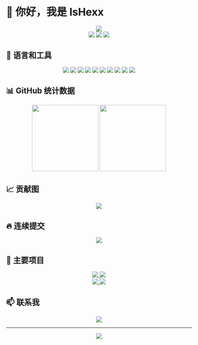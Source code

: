 # 👋 你好，我是 IsHexx

<div align="center">
  <img src="https://readme-typing-svg.demolab.com/?lines=欢迎来到我的GitHub主页;软件测试专家|自动化测试工程师;AI技术爱好者&font=Fira%20Code&center=true&width=440&height=45&color=f75c7e&vCenter=true&size=22">
</div>

<div align="center">
  <img src="https://img.shields.io/github/followers/IsHexx?label=关注者&style=social">
  <img src="https://img.shields.io/github/stars/IsHexx?label=获赞&style=social">
  <img src="https://komarev.com/ghpvc/?username=IsHexx&label=访问量&color=0e75b6&style=flat">
</div>

## 🧰 语言和工具

<div align="center">
  <img src="https://img.shields.io/badge/Python-3776AB?style=for-the-badge&logo=python&logoColor=white">
  <img src="https://img.shields.io/badge/Selenium-43B02A?style=for-the-badge&logo=selenium&logoColor=white">
  <img src="https://img.shields.io/badge/JavaScript-F7DF1E?style=for-the-badge&logo=javascript&logoColor=black">
  <img src="https://img.shields.io/badge/HTML5-E34F26?style=for-the-badge&logo=html5&logoColor=white">
  <img src="https://img.shields.io/badge/CSS3-1572B6?style=for-the-badge&logo=css3&logoColor=white">
  <img src="https://img.shields.io/badge/Django-092E20?style=for-the-badge&logo=django&logoColor=white">
  <img src="https://img.shields.io/badge/Vue.js-4FC08D?style=for-the-badge&logo=vue.js&logoColor=white">
  <img src="https://img.shields.io/badge/C++-00599C?style=for-the-badge&logo=c%2B%2B&logoColor=white">
  <img src="https://img.shields.io/badge/Oracle-F80000?style=for-the-badge&logo=oracle&logoColor=white">
  <img src="https://img.shields.io/badge/Linux-FCC624?style=for-the-badge&logo=linux&logoColor=black">
</div>

## 📊 GitHub 统计数据

<div align="center">
  <img height="180em" src="https://github-readme-stats-git-masterrstaa-rickstaa.vercel.app/api?username=IsHexx&show_icons=true&theme=radical&include_all_commits=true&count_private=true&hide_border=true"/>
  <img height="180em" src="https://github-readme-stats-git-masterrstaa-rickstaa.vercel.app/api/top-langs/?username=IsHexx&layout=compact&langs_count=7&theme=radical&hide_border=true"/>
</div>


## 📈 贡献图

<div align="center">
  <img src="https://github-readme-activity-graph.vercel.app/graph?username=IsHexx&theme=react-dark&hide_border=true">
</div>

## 🔥 连续提交

<div align="center">
  <img src="https://github-readme-streak-stats.herokuapp.com/?user=IsHexx&theme=black-ice&hide_border=true&stroke=0000&background=0D1117">
</div>

## 🎯 主要项目

<div align="center">
  <a href="https://github.com/IsHexx/WebUIAutoTest">
    <img src="https://github-readme-stats-git-masterrstaa-rickstaa.vercel.app/api/pin/?username=IsHexx&repo=WebUIAutoTest&theme=radical&hide_border=true">
  </a>
  <a href="https://github.com/IsHexx/TestNote">
    <img src="https://github-readme-stats-git-masterrstaa-rickstaa.vercel.app/api/pin/?username=IsHexx&repo=TestNote&theme=radical&hide_border=true">
  </a>
</div>

<div align="center">
  <a href="https://github.com/IsHexx/system-prompts-and-models-of-ai-tools-chinese">
    <img src="https://github-readme-stats-git-masterrstaa-rickstaa.vercel.app/api/pin/?username=IsHexx&repo=system-prompts-and-models-of-ai-tools-chinese&theme=radical&hide_border=true">
  </a>
  <a href="https://github.com/IsHexx/VerityX">
    <img src="https://github-readme-stats-git-masterrstaa-rickstaa.vercel.app/api/pin/?username=IsHexx&repo=VerityX&theme=radical&hide_border=true">
  </a>
</div>

## 📫 联系我

<div align="center">
  <a href="https://github.com/IsHexx"><img src="https://img.shields.io/badge/GitHub-100000?style=for-the-badge&logo=github&logoColor=white"></a>
  <!-- 可以添加其他社交媒体 -->
</div>

---

<div align="center">
  <img src="https://quotes-github-readme.vercel.app/api?type=horizontal&theme=radical">
</div>
